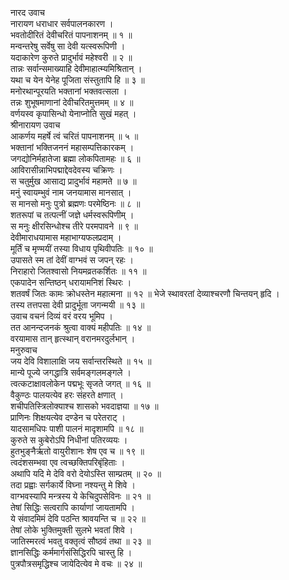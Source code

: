 नारद उवाच  
नारायण धराधार सर्वपालनकारण ।  
भवतोदीरितं देवीचरितं पापनाशनम् ॥ १ ॥  
मन्वन्तरेषु सर्वेषु सा देवी यत्स्वरूपिणी ।  
यदाकारेण कुरुते प्रादुर्भावं महेश्वरी ॥ २ ॥  
तान्नः सर्वान्समाख्याहि देवीमाहात्म्यमिश्रितान् ।  
यथा च येन येनेह पूजिता संस्तुतापि हि ॥ ३ ॥  
मनोरथान्पूरयति भक्तानां भक्तवत्सला ।  
तन्नः शुभूषमाणानां देवीचरितमुत्तमम् ॥ ४ ॥  
वर्णयस्व कृपासिन्धो येनाप्नोति सुखं महत् ।  
श्रीनारायण उवाच  
आकर्णय महर्षे त्वं चरितं पापनाशनम् ॥ ५ ॥  
भक्तानां भक्तिजननं महासम्पत्तिकारकम् ।  
जगद्योनिर्महातेजा ब्रह्मा लोकपितामहः ॥ ६ ॥  
आविरासीन्नाभिपद्माद्देवदेवस्य चक्रिणः ।  
स चतुर्मुख आसाद्य प्रादुर्भावं महामते ॥ ७ ॥  
मनुं स्वायम्भुवं नाम जनयामास मानसात् ।  
स मानसो मनुः पुत्रो ब्रह्मणः परमेष्ठिनः ॥ ८ ॥  
शतरूपां च तत्पत्नीं जज्ञे धर्मस्वरूपिणीम् ।  
स मनुः क्षीरसिन्धोश्च तीरे परमपावने ॥ ९ ॥  
देवीमाराधयामास महाभाग्यफलप्रदाम् ।  
मूर्तिं च मृण्मयीं तस्या विधाय पृथिवीपतिः ॥ १० ॥  
उपासते स्म तां देवीं वाग्भवं स जपन् रहः ।  
निराहारो जितश्वासो नियमव्रतकर्शितः ॥ ११ ॥  
एकपादेन सन्तिष्ठन् धरायामनिशं स्थिरः ।  
शतवर्षं जितः कामः क्रोधस्तेन महात्मना ॥ १२ ॥
भेजे स्थावरतां देव्याश्चरणौ चिन्तयन् हृदि ।  
तस्य तत्तपसा देवी प्रादुर्भूता जगन्मयी ॥ १३ ॥  
उवाच वचनं दिव्यं वरं वरय भूमिप ।  
तत आनन्दजनकं श्रुत्वा वाक्यं महीपतिः ॥ १४ ॥  
वरयामास तान् हृत्स्थान् वरानमरदुर्लभान् ।  
मनुरुवाच  
जय देवि विशालाक्षि जय सर्वान्तरस्थिते ॥ १५ ॥  
मान्ये पूज्ये जगद्धात्रि सर्वमङ्‌गलमङ्‌गले ।  
त्वत्कटाक्षावलोकेन पद्मभूः सृजते जगत् ॥ १६ ॥  
वैकुण्ठः पालयत्येव हरः संहरते क्षणात् ।  
शचीपतिस्त्रिलोक्याश्च शासको भवदाज्ञया ॥ १७ ॥  
प्राणिनः शिक्षयत्येव दण्डेन च परेतराट् ।  
यादसामधिपः पाशी पालनं मादृशामपि ॥ १८ ॥  
कुरुते स कुबेरोऽपि निधीनां पतिरव्ययः ।  
हुतभुङ्‌नैर्ऋतो वायुरीशानः शेष एव च ॥ १९ ॥  
त्वदंशसम्भवा एव त्वच्छक्तिपरिबृंहिताः ।  
अथापि यदि मे देवि वरो देयोऽस्ति साम्प्रतम् ॥ २० ॥  
तदा प्रह्वाः सर्गकार्ये विघ्ना नश्यन्तु मे शिवे ।  
वाग्भवस्यापि मन्त्रस्य ये केचिदुपसेविनः ॥ २१ ॥  
तेषां सिद्धिः सत्वरापि कार्याणां जायतामपि ।  
ये संवादमिमं देवि पठन्ति श्रावयन्ति च ॥ २२ ॥  
तेषां लोके भुक्तिमुक्ती सुलभे भवतां शिवे ।  
जातिस्मरत्वं भवतु वक्तृत्वं सौष्ठवं तथा ॥ २३ ॥  
ज्ञानसिद्धिः कर्ममार्गसंसिद्धिरपि चास्तु हि ।  
पुत्रपौत्रसमृद्धिश्च जायेदित्येव मे वचः ॥ २४ ॥
